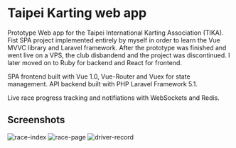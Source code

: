 # Taipei Karting web app

Prototype Web app for the Taipei International Karting Association (TIKA). Fist SPA project implemented entirely by myself in order to learn the Vue MVVC library and Laravel framework.
After the prototype was finished and went live on a VPS, the club disbandend and the project was discontinued. I later moved on to Ruby for backend and React for frontend.

SPA frontend built with Vue 1.0, Vue-Router and Vuex for state management. API backend built with PHP Laravel Framework 5.1.

Live race progress tracking and notifiations with WebSockets and Redis.

## Screenshots
![race-index](https://github.com/dhammafarer/taipei-karting/screenshots/race-index.jpg)
![race-page](https://github.com/dhammafarer/taipei-karting/screenshots/race-page.jpg)
![driver-record](https://github.com/dhammafarer/taipei-karting/screenshots/driver-record.jpg)
